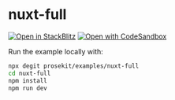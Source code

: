 # nuxt-full

[![Open in StackBlitz](https://developer.stackblitz.com/img/open_in_stackblitz.svg)](https://stackblitz.com/github/prosekit/examples/tree/master/nuxt-full)
[![Open with CodeSandbox](https://assets.codesandbox.io/github/button-edit-lime.svg)](https://codesandbox.io/p/sandbox/github/prosekit/examples/tree/master/nuxt-full)

Run the example locally with:

```bash
npx degit prosekit/examples/nuxt-full
cd nuxt-full
npm install
npm run dev
```

